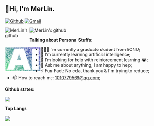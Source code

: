 <!-- Your title -->
## 👋Hi, I'm MerLin. 

<!-- Your badges
You can use the website to generate badges: https://shields.io/
-->

[![Github](https://img.shields.io/badge/-Github-000?style=flat&logo=Github&logoColor=white)](https://github.com/D-MerLin)
[![Gmail](https://img.shields.io/badge/-Gmail-c14438?style=flat&logo=Gmail&logoColor=white)](mailto:dean.dingbang.li@gmail.com)

<a href="https://github.com/D-MerLin">
  <img align="left" alt="MerLin's github" width="80px" src="https://visitor-badge.glitch.me/badge?page_id=D-MerLin.D-MerLin" />
</a>

<a href="https://github.com/D-MerLin">
  <img align="left" alt="MerLin's github" width="130px" src="https://img.shields.io/badge/dynamic/json?color=000000&label=Github&query=%24.data.totalSubs&suffix=Followers&url=https%3A%2F%2Fapi.spencerwoo.com%2Fsubstats%2F%3Fsource%3Dgithub%26queryKey%3DD-MerLin" />
</a>

<!--
[![Linkedin](https://img.shields.io/badge/-LinkedIn-blue?style=flat&logo=Linkedin&logoColor=white)](https://www.linkedin.com/in/murillo-comino-6124ab49/)
[![Instagram](https://img.shields.io/badge/-Instagram-c13584?style=flat&labelColor=c13584&logo=instagram&logoColor=white)](https://www.instagram.com/murillo_comino/)
[![Outlook](https://img.shields.io/badge/-Outlook-0078D4?style=flat&logo=Microsoft-Outlook&logoColor=white)](mailto:murillo_comino@hotmail.com)
-->

&nbsp;

<!-- Talking about you -->
**Talking about Personal Stuffs:**

<!-- Any image aligned to the right. Beware the width -->
<img width="23%" align="left" alt="Github" src="https://github.com/D-MerLin/D-MerLin/blob/main/ai.svg" />

- 👨🏽‍💻 I’m currently a graduate student from ECNU;
- 🌱 I’m currently learning artificial intelligence; 
- 🤔 I’m looking for help with reinforcement learning 😭;
- 💬 Ask me about anything, I am happy to help;
- ⚡️ Fun-Fact: No cola, thank you & I'm trying to reduce;
- 📫 How to reach me: 1010779566@qq.com;


**Github states:**

<a href="GithubStates">
  <img align="center" src="https://github-readme-stats.vercel.app/api?username=D-MerLin&show_icons=true&theme=vue-dark" />
</a>

 

**Top Langs**

<a href="TopLangs">
  <img align="center" src="https://github-readme-stats.vercel.app/api/top-langs/?username=D-MerLin&layout=compact&theme=vue-dark" />
</a>
